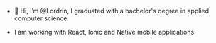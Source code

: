 - 👋 Hi, I’m @Lordrin, I graduated with a bachelor's degree in applied computer science

- I am working with React, Ionic and Native mobile applications

<!---
- 💞️ I’m looking to collaborate on ...
- 📫 How to reach me ...
- 𝙸’𝚖 𝚌𝚞𝚛𝚛𝚎𝚗𝚝𝚕𝚢 looking for opportunities as a Junior Developer
--->

<!---
Lordrin/Lordrin is a ✨ special ✨ repository because its `README.md` (this file) appears on your GitHub profile.
You can click the Preview link to take a look at your changes.
--->
